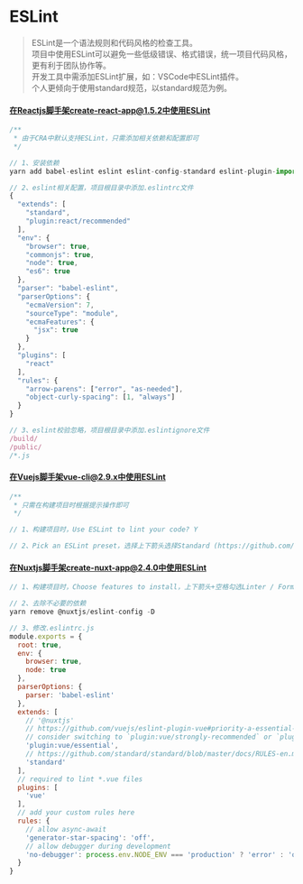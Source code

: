 # ESLint

> ESLint是一个语法规则和代码风格的检查工具。  
> 项目中使用ESLint可以避免一些低级错误、格式错误，统一项目代码风格，更有利于团队协作等。  
> 开发工具中需添加ESLint扩展，如：VSCode中ESLint插件。  
> 个人更倾向于使用standard规范，以standard规范为例。  

#### 在Reactjs脚手架create-react-app@1.5.2中使用ESLint

```javascript
/**
 * 由于CRA中默认支持ESLint，只需添加相关依赖和配置即可
 */

// 1、安装依赖
yarn add babel-eslint eslint eslint-config-standard eslint-plugin-import eslint-plugin-node eslint-plugin-promise eslint-plugin-react eslint-plugin-standard -D

// 2、eslint相关配置，项目根目录中添加.eslintrc文件
{
  "extends": [
    "standard",
    "plugin:react/recommended"
  ],
  "env": {
    "browser": true,
    "commonjs": true,
    "node": true,
    "es6": true
  },
  "parser": "babel-eslint",
  "parserOptions": {
    "ecmaVersion": 7,
    "sourceType": "module",
    "ecmaFeatures": {
      "jsx": true
    }
  },
  "plugins": [
    "react"
  ],
  "rules": {
    "arrow-parens": ["error", "as-needed"],
    "object-curly-spacing": [1, "always"]
  }
}

// 3、eslint校验忽略，项目根目录中添加.eslintignore文件
/build/
/public/
/*.js
```

#### 在Vuejs脚手架vue-cli@2.9.x中使用ESLint

```javascript
/**
 * 只需在构建项目时根据提示操作即可
 */

// 1、构建项目时，Use ESLint to lint your code? Y

// 2、Pick an ESLint preset，选择上下箭头选择Standard (https://github.com/standard/standard)
```

#### 在Nuxtjs脚手架create-nuxt-app@2.4.0中使用ESLint

```javascript
// 1、构建项目时，Choose features to install，上下箭头+空格勾选Linter / Formatter这一项

// 2、去除不必要的依赖
yarn remove @nuxtjs/eslint-config -D

// 3、修改.eslintrc.js
module.exports = {
  root: true,
  env: {
    browser: true,
    node: true
  },
  parserOptions: {
    parser: 'babel-eslint'
  },
  extends: [
    // '@nuxtjs'
    // https://github.com/vuejs/eslint-plugin-vue#priority-a-essential-error-prevention
    // consider switching to `plugin:vue/strongly-recommended` or `plugin:vue/recommended` for stricter rules.
    'plugin:vue/essential',
    // https://github.com/standard/standard/blob/master/docs/RULES-en.md
    'standard'
  ],
  // required to lint *.vue files
  plugins: [
    'vue'
  ],
  // add your custom rules here
  rules: {
    // allow async-await
    'generator-star-spacing': 'off',
    // allow debugger during development
    'no-debugger': process.env.NODE_ENV === 'production' ? 'error' : 'off'
  }
}
```
